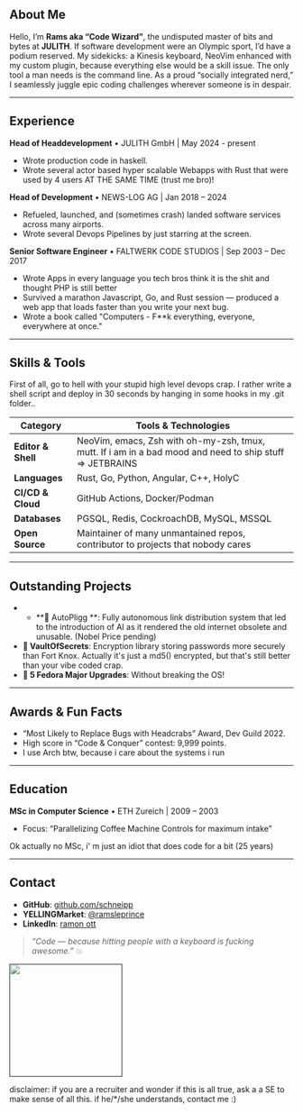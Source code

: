 
## About Me

Hello, I’m **Rams aka “Code Wizard”**, the undisputed master of bits and bytes at **JULITH**. 
If software development were an Olympic sport, I’d have a podium reserved. 
My sidekicks: a Kinesis keyboard, NeoVim enhanced with my custom plugin, because everything else would be a skill issue. The only tool a man needs is the command line.
As a proud “socially integrated nerd,” I seamlessly juggle epic coding challenges wherever someone is in despair. 

---

## Experience

**Head of Headdevelopment** • JULITH GmbH | May 2024 - present
* Wrote production code in haskell.
* Wrote several actor based hyper scalable Webapps with Rust that were used by 4 users AT THE SAME TIME (trust me bro)!

**Head of Development** • NEWS-LOG AG | Jan 2018 – 2024

* Refueled, launched, and (sometimes crash)  landed software services across many airports.
* Wrote several Devops Pipelines by just starring at the screen.

**Senior Software Engineer** • FALTWERK CODE STUDIOS | Sep 2003 – Dec 2017

* Wrote Apps in every language you tech bros think it is the shit and thought PHP is still better
* Survived a marathon Javascript, Go, and Rust session — produced a web app that loads faster than you write your next bug.
* Wrote a book called "Computers - F**k everything, everyone, everywhere at once."

---

## Skills & Tools

First of all, go to hell with your stupid high level devops crap. I rather write a shell script and deploy in 30 seconds by hanging in some hooks in my .git folder..

| Category           | Tools & Technologies                                    | 
| ------------------ | ------------------------------------------------------- | 
| **Editor & Shell** | NeoVim, emacs, Zsh with oh-my-zsh, tmux, mutt. If i am in a bad mood and need to ship stuff => JETBRAINS | 
| **Languages**      | Rust, Go, Python, Angular, C++, HolyC              | 
| **CI/CD & Cloud**  | GitHub Actions, Docker/Podman | 
| **Databases**      | PGSQL, Redis, CockroachDB, MySQL, MSSQL                          |
| **Open Source**    | Maintainer of many unmantained repos, contributor to projects that nobody cares|

---

## Outstanding Projects

* * **🔐 AutoPligg **: Fully autonomous link distribution system that led to the introduction of AI as it rendered the old internet obsolete and unusable. (Nobel Price pending)
* **🔐 VaultOfSecrets**: Encryption library storing passwords more securely than Fort Knox. Actually it's just a md5() encrypted, but that's still better than your vibe coded crap.
* **👾 5 Fedora Major Upgrades**: Without breaking the OS!


---

## Awards & Fun Facts

* “Most Likely to Replace Bugs with Headcrabs” Award, Dev Guild 2022.
* High score in “Code & Conquer” contest: 9,999 points.
* I use Arch btw, because i care about the systems i run

---

## Education

**MSc in Computer Science** • ETH Zureich | 2009 – 2003
* Focus: “Parallelizing Coffee Machine Controls for maximum intake”

Ok actually no MSc, i' m just an idiot that does code for a bit (25 years)

---

## Contact

* **GitHub**: [github.com/schneipp](https://github.com/schneipp)
* **YELLINGMarket**: [@ramsleprince](https://twitter.com/ramsleprince)
* **LinkedIn**: [ramon ott]([https://www.linkedin.com/in/ramon-schneider](https://www.linkedin.com/in/ramon-ott-634237b1/))

> *“Code — because hitting people with a keyboard is fucking awesome.”* 💥


<a href="">
  <img height=200 align="center" src="https://github-readme-stats.vercel.app/api/top-langs?username=schneipp&layout=compact&langs_count=8&card_width=320" />
</a>


disclaimer: if you are a recruiter and wonder if this  is all true, ask a a SE to make sense of all this. if he/*/she understands, contact me :)
